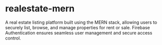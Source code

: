 # realestate-mern
A real estate listing platform built using the MERN stack, allowing users to securely list, browse, and manage properties for rent or sale. Firebase Authentication ensures seamless user management and secure access control.
